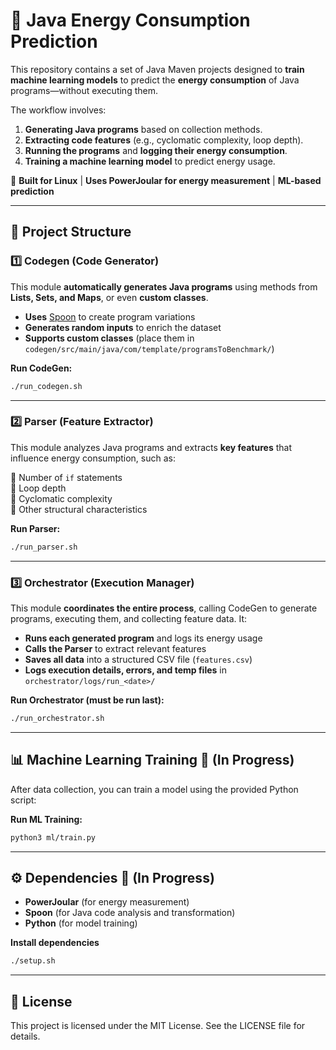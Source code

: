 # 🔋 Java Energy Consumption Prediction

This repository contains a set of Java Maven projects designed to **train machine learning models** to predict the **energy consumption** of Java programs—without executing them.

The workflow involves:
1. **Generating Java programs** based on collection methods.
2. **Extracting code features** (e.g., cyclomatic complexity, loop depth).
3. **Running the programs** and **logging their energy consumption**.
4. **Training a machine learning model** to predict energy usage.

🔧 **Built for Linux** |  **Uses PowerJoular for energy measurement** |  **ML-based prediction**

---

## 📂 Project Structure

### 1️⃣ Codegen (Code Generator)  
This module **automatically generates Java programs** using methods from **Lists, Sets, and Maps**, or even **custom classes**.

- **Uses** [Spoon](https://spoon.gforge.inria.fr/) to create program variations  
- **Generates random inputs** to enrich the dataset  
- **Supports custom classes** (place them in `codegen/src/main/java/com/template/programsToBenchmark/`)  

**Run CodeGen:**  
```sh
./run_codegen.sh
```

---

### 2️⃣ Parser (Feature Extractor)  
This module analyzes Java programs and extracts **key features** that influence energy consumption, such as:

🔹 Number of `if` statements  
🔹 Loop depth  
🔹 Cyclomatic complexity  
🔹 Other structural characteristics  

**Run Parser:**  
```sh
./run_parser.sh
```

---

### 3️⃣ Orchestrator (Execution Manager)  
This module **coordinates the entire process**, calling CodeGen to generate programs, executing them, and collecting feature data. It:

- **Runs each generated program** and logs its energy usage  
- **Calls the Parser** to extract relevant features  
- **Saves all data** into a structured CSV file (`features.csv`)  
- **Logs execution details, errors, and temp files** in `orchestrator/logs/run_<date>/`  

**Run Orchestrator (must be run last):**  
```sh
./run_orchestrator.sh
```

---

## 📊 Machine Learning Training 🚧 (In Progress)
After data collection, you can train a model using the provided Python script:

**Run ML Training:**  
```sh
python3 ml/train.py
```

---

## ⚙️ Dependencies 🚧 (In Progress)
- **PowerJoular** (for energy measurement)  
- **Spoon** (for Java code analysis and transformation)  
- **Python** (for model training)  

**Install dependencies**  
```sh
./setup.sh
```

---

## 📜 License
This project is licensed under the MIT License. See the LICENSE file for details.

